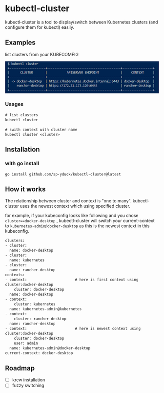 # kubectl-cluster
kubectl-cluster is a tool to display/switch between Kubernetes clusters (and configure them for kubectl) easily.

## Examples
list clusters from your KUBECOMFIG

![kubectl-cluster-list](img/kubectl-cluster-list.PNG)

### Usages
```
# list clusters
kubectl cluster

# swith context with cluster name
kubectl cluster <cluster>
```

## Installation
### with go install
```
go install github.com/sp-yduck/kubectl-cluster@latest
```

## How it works
The relationship between cluster and context is "one to many". kubectl-cluster uses the newest context which using specified cluster.

for example, if your kubeconfig looks like following and you chose `cluster==docker-desktop` , kubectl-cluster will switch your current-context to `kubernetes-admin@docker-desktop` as this is the newest context in this kubeconfig.
```
clusters:
- cluster:
  name: docker-desktop
- cluster:
  name: kubernetes
- cluster:
  name: rancher-desktop
contexts:
- context:                      # here is first context using cluster:docker-desktop
    cluster: docker-desktop
  name: docker-desktop
- context:
    cluster: kubernetes
  name: kubernetes-admin@kubernetes
- context:
    cluster: rancher-desktop
  name: rancher-desktop
- context:                      # here is newest context using cluster:docker-desktop
    cluster: docker-desktop
    user: admin
  name: kubernetes-admin@docker-desktop
current-context: docker-desktop
```

## Roadmap
- [ ] krew installation
- [ ] fuzzy switching
